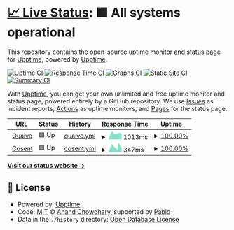 # [📈 Live Status](https://upptime.github.io/upptime): <!--live status--> **🟩 All systems operational**

This repository contains the open-source uptime monitor and status page for [Upptime](https://upptime.js.org), powered by [Upptime](https://github.com/upptime/upptime).

[![Uptime CI](https://github.com/gyst/upptime-quaive/workflows/Uptime%20CI/badge.svg)](https://github.com/gyst/upptime-quaive/actions?query=workflow%3A%22Uptime+CI%22)
[![Response Time CI](https://github.com/gyst/upptime-quaive/workflows/Response%20Time%20CI/badge.svg)](https://github.com/gyst/upptime-quaive/actions?query=workflow%3A%22Response+Time+CI%22)
[![Graphs CI](https://github.com/gyst/upptime-quaive/workflows/Graphs%20CI/badge.svg)](https://github.com/gyst/upptime-quaive/actions?query=workflow%3A%22Graphs+CI%22)
[![Static Site CI](https://github.com/gyst/upptime-quaive/workflows/Static%20Site%20CI/badge.svg)](https://github.com/gyst/upptime-quaive/actions?query=workflow%3A%22Static+Site+CI%22)
[![Summary CI](https://github.com/gyst/upptime-quaive/workflows/Summary%20CI/badge.svg)](https://github.com/gyst/upptime-quaive/actions?query=workflow%3A%22Summary+CI%22)

With [Upptime](https://upptime.js.org), you can get your own unlimited and free uptime monitor and status page, powered entirely by a GitHub repository. We use [Issues](https://github.com/upptime/upptime/issues) as incident reports, [Actions](https://github.com/gyst/upptime-quaive/actions) as uptime monitors, and [Pages](https://upptime.github.io/upptime) for the status page.

<!--start: status pages-->
<!-- This summary is generated by Upptime (https://github.com/upptime/upptime) -->
<!-- Do not edit this manually, your changes will be overwritten -->
<!-- prettier-ignore -->
| URL | Status | History | Response Time | Uptime |
| --- | ------ | ------- | ------------- | ------ |
| <img alt="" src="https://icons.duckduckgo.com/ip3/quaive.com.ico" height="13"> [Quaive](https://quaive.com) | 🟩 Up | [quaive.yml](https://github.com/gyst/upptime-quaive/commits/HEAD/history/quaive.yml) | <details><summary><img alt="Response time graph" src="./graphs/quaive/response-time-week.png" height="20"> 1013ms</summary><br><a href="https://gyst.github.io/upptime-quaive/history/quaive"><img alt="Response time 929" src="https://img.shields.io/endpoint?url=https%3A%2F%2Fraw.githubusercontent.com%2Fgyst%2Fupptime-quaive%2FHEAD%2Fapi%2Fquaive%2Fresponse-time.json"></a><br><a href="https://gyst.github.io/upptime-quaive/history/quaive"><img alt="24-hour response time 2165" src="https://img.shields.io/endpoint?url=https%3A%2F%2Fraw.githubusercontent.com%2Fgyst%2Fupptime-quaive%2FHEAD%2Fapi%2Fquaive%2Fresponse-time-day.json"></a><br><a href="https://gyst.github.io/upptime-quaive/history/quaive"><img alt="7-day response time 1013" src="https://img.shields.io/endpoint?url=https%3A%2F%2Fraw.githubusercontent.com%2Fgyst%2Fupptime-quaive%2FHEAD%2Fapi%2Fquaive%2Fresponse-time-week.json"></a><br><a href="https://gyst.github.io/upptime-quaive/history/quaive"><img alt="30-day response time 929" src="https://img.shields.io/endpoint?url=https%3A%2F%2Fraw.githubusercontent.com%2Fgyst%2Fupptime-quaive%2FHEAD%2Fapi%2Fquaive%2Fresponse-time-month.json"></a><br><a href="https://gyst.github.io/upptime-quaive/history/quaive"><img alt="1-year response time 929" src="https://img.shields.io/endpoint?url=https%3A%2F%2Fraw.githubusercontent.com%2Fgyst%2Fupptime-quaive%2FHEAD%2Fapi%2Fquaive%2Fresponse-time-year.json"></a></details> | <details><summary><a href="https://gyst.github.io/upptime-quaive/history/quaive">100.00%</a></summary><a href="https://gyst.github.io/upptime-quaive/history/quaive"><img alt="All-time uptime 100.00%" src="https://img.shields.io/endpoint?url=https%3A%2F%2Fraw.githubusercontent.com%2Fgyst%2Fupptime-quaive%2FHEAD%2Fapi%2Fquaive%2Fuptime.json"></a><br><a href="https://gyst.github.io/upptime-quaive/history/quaive"><img alt="24-hour uptime 100.00%" src="https://img.shields.io/endpoint?url=https%3A%2F%2Fraw.githubusercontent.com%2Fgyst%2Fupptime-quaive%2FHEAD%2Fapi%2Fquaive%2Fuptime-day.json"></a><br><a href="https://gyst.github.io/upptime-quaive/history/quaive"><img alt="7-day uptime 100.00%" src="https://img.shields.io/endpoint?url=https%3A%2F%2Fraw.githubusercontent.com%2Fgyst%2Fupptime-quaive%2FHEAD%2Fapi%2Fquaive%2Fuptime-week.json"></a><br><a href="https://gyst.github.io/upptime-quaive/history/quaive"><img alt="30-day uptime 100.00%" src="https://img.shields.io/endpoint?url=https%3A%2F%2Fraw.githubusercontent.com%2Fgyst%2Fupptime-quaive%2FHEAD%2Fapi%2Fquaive%2Fuptime-month.json"></a><br><a href="https://gyst.github.io/upptime-quaive/history/quaive"><img alt="1-year uptime 100.00%" src="https://img.shields.io/endpoint?url=https%3A%2F%2Fraw.githubusercontent.com%2Fgyst%2Fupptime-quaive%2FHEAD%2Fapi%2Fquaive%2Fuptime-year.json"></a></details>
| <img alt="" src="https://icons.duckduckgo.com/ip3/cosent.nl.ico" height="13"> [Cosent](https://cosent.nl) | 🟩 Up | [cosent.yml](https://github.com/gyst/upptime-quaive/commits/HEAD/history/cosent.yml) | <details><summary><img alt="Response time graph" src="./graphs/cosent/response-time-week.png" height="20"> 347ms</summary><br><a href="https://gyst.github.io/upptime-quaive/history/cosent"><img alt="Response time 318" src="https://img.shields.io/endpoint?url=https%3A%2F%2Fraw.githubusercontent.com%2Fgyst%2Fupptime-quaive%2FHEAD%2Fapi%2Fcosent%2Fresponse-time.json"></a><br><a href="https://gyst.github.io/upptime-quaive/history/cosent"><img alt="24-hour response time 717" src="https://img.shields.io/endpoint?url=https%3A%2F%2Fraw.githubusercontent.com%2Fgyst%2Fupptime-quaive%2FHEAD%2Fapi%2Fcosent%2Fresponse-time-day.json"></a><br><a href="https://gyst.github.io/upptime-quaive/history/cosent"><img alt="7-day response time 347" src="https://img.shields.io/endpoint?url=https%3A%2F%2Fraw.githubusercontent.com%2Fgyst%2Fupptime-quaive%2FHEAD%2Fapi%2Fcosent%2Fresponse-time-week.json"></a><br><a href="https://gyst.github.io/upptime-quaive/history/cosent"><img alt="30-day response time 318" src="https://img.shields.io/endpoint?url=https%3A%2F%2Fraw.githubusercontent.com%2Fgyst%2Fupptime-quaive%2FHEAD%2Fapi%2Fcosent%2Fresponse-time-month.json"></a><br><a href="https://gyst.github.io/upptime-quaive/history/cosent"><img alt="1-year response time 318" src="https://img.shields.io/endpoint?url=https%3A%2F%2Fraw.githubusercontent.com%2Fgyst%2Fupptime-quaive%2FHEAD%2Fapi%2Fcosent%2Fresponse-time-year.json"></a></details> | <details><summary><a href="https://gyst.github.io/upptime-quaive/history/cosent">100.00%</a></summary><a href="https://gyst.github.io/upptime-quaive/history/cosent"><img alt="All-time uptime 100.00%" src="https://img.shields.io/endpoint?url=https%3A%2F%2Fraw.githubusercontent.com%2Fgyst%2Fupptime-quaive%2FHEAD%2Fapi%2Fcosent%2Fuptime.json"></a><br><a href="https://gyst.github.io/upptime-quaive/history/cosent"><img alt="24-hour uptime 100.00%" src="https://img.shields.io/endpoint?url=https%3A%2F%2Fraw.githubusercontent.com%2Fgyst%2Fupptime-quaive%2FHEAD%2Fapi%2Fcosent%2Fuptime-day.json"></a><br><a href="https://gyst.github.io/upptime-quaive/history/cosent"><img alt="7-day uptime 100.00%" src="https://img.shields.io/endpoint?url=https%3A%2F%2Fraw.githubusercontent.com%2Fgyst%2Fupptime-quaive%2FHEAD%2Fapi%2Fcosent%2Fuptime-week.json"></a><br><a href="https://gyst.github.io/upptime-quaive/history/cosent"><img alt="30-day uptime 100.00%" src="https://img.shields.io/endpoint?url=https%3A%2F%2Fraw.githubusercontent.com%2Fgyst%2Fupptime-quaive%2FHEAD%2Fapi%2Fcosent%2Fuptime-month.json"></a><br><a href="https://gyst.github.io/upptime-quaive/history/cosent"><img alt="1-year uptime 100.00%" src="https://img.shields.io/endpoint?url=https%3A%2F%2Fraw.githubusercontent.com%2Fgyst%2Fupptime-quaive%2FHEAD%2Fapi%2Fcosent%2Fuptime-year.json"></a></details>

<!--end: status pages-->

[**Visit our status website →**](https://upptime.github.io/upptime)

## 📄 License

- Powered by: [Upptime](https://github.com/upptime/upptime)
- Code: [MIT](./LICENSE) © [Anand Chowdhary](https://anandchowdhary.com), supported by [Pabio](https://pabio.com)
- Data in the `./history` directory: [Open Database License](https://opendatacommons.org/licenses/odbl/1-0/)
